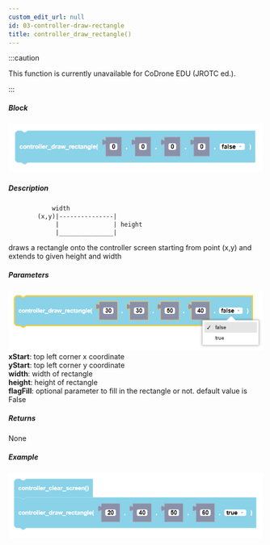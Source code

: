 ```yaml
---
custom_edit_url: null
id: 03-controller-draw-rectangle
title: controller_draw_rectangle()
---
```


:::caution

This function is currently unavailable for CoDrone EDU (JROTC ed.).

:::

##### Block

![controller draw rectangle block image](controller_draw_rectangle.PNG)<br />

##### Description
```
            width
        (x,y)|---------------|
             |               | height
             |_______________|
```
draws a rectangle onto the controller screen starting from point (x,y) and extends to given height and width                        


##### Parameters
![controller draw rectangle block image](controller_draw_rectangle_params.PNG) <br />
**xStart**: top left corner x coordinate <br />
**yStart**: top left corner y coordinate <br />
**width**: width of rectangle <br />
**height**: height of rectangle <br />
**flagFill**: optional parameter to fill in the rectangle or not. default value is False

##### Returns

None

##### Example

![controller draw rectangle example](controller_draw_rectangle_example.PNG)
